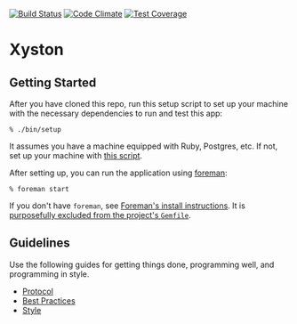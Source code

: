 [![Build Status](https://travis-ci.org/xfyuan/xyston.svg?branch=master)](https://travis-ci.org/xfyuan/xyston)
[![Code Climate](https://codeclimate.com/github/xfyuan/xyston/badges/gpa.svg)](https://codeclimate.com/github/xfyuan/xyston)
[![Test Coverage](https://codeclimate.com/github/xfyuan/xyston/badges/coverage.svg)](https://codeclimate.com/github/xfyuan/xyston/coverage)

# Xyston

## Getting Started

After you have cloned this repo, run this setup script to set up your machine
with the necessary dependencies to run and test this app:

    % ./bin/setup

It assumes you have a machine equipped with Ruby, Postgres, etc. If not, set up
your machine with [this script].

[this script]: https://github.com/thoughtbot/laptop

After setting up, you can run the application using [foreman]:

    % foreman start

If you don't have `foreman`, see [Foreman's install instructions][foreman]. It
is [purposefully excluded from the project's `Gemfile`][exclude].

[foreman]: https://github.com/ddollar/foreman
[exclude]: https://github.com/ddollar/foreman/pull/437#issuecomment-41110407

## Guidelines

Use the following guides for getting things done, programming well, and
programming in style.

* [Protocol](http://github.com/thoughtbot/guides/blob/master/protocol)
* [Best Practices](http://github.com/thoughtbot/guides/blob/master/best-practices)
* [Style](http://github.com/thoughtbot/guides/blob/master/style)
